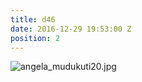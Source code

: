 ```yaml
---
title: d46
date: 2016-12-29 19:53:00 Z
position: 2
---
```


![angela_mudukuti20.jpg](/uploads/angela_mudukuti20.jpg)